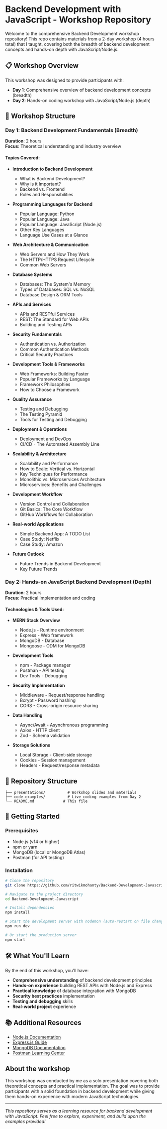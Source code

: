 # Backend Development with JavaScript - Workshop Repository

Welcome to the comprehensive Backend Development workshop repository! This repo contains materials from a 2-day workshop (4 hours total) that I taught, covering both the breadth of backend development concepts and hands-on depth with JavaScript/Node.js.

## 📋 Workshop Overview

This workshop was designed to provide participants with:
- **Day 1**: Comprehensive overview of backend development concepts (breadth)
- **Day 2**: Hands-on coding workshop with JavaScript/Node.js (depth)

## 🎯 Workshop Structure

### Day 1: Backend Development Fundamentals (Breadth)
**Duration**: 2 hours  
**Focus**: Theoretical understanding and industry overview

#### Topics Covered:
- **Introduction to Backend Development**
  - What is Backend Development?
  - Why is it Important?
  - Backend vs. Frontend
  - Roles and Responsibilities

- **Programming Languages for Backend**
  - Popular Language: Python
  - Popular Language: Java
  - Popular Language: JavaScript (Node.js)
  - Other Key Languages
  - Language Use Cases at a Glance

- **Web Architecture & Communication**
  - Web Servers and How They Work
  - The HTTP/HTTPS Request Lifecycle
  - Common Web Servers

- **Database Systems**
  - Databases: The System's Memory
  - Types of Databases: SQL vs. NoSQL
  - Database Design & ORM Tools

- **APIs and Services**
  - APIs and RESTful Services
  - REST: The Standard for Web APIs
  - Building and Testing APIs

- **Security Fundamentals**
  - Authentication vs. Authorization
  - Common Authentication Methods
  - Critical Security Practices

- **Development Tools & Frameworks**
  - Web Frameworks: Building Faster
  - Popular Frameworks by Language
  - Framework Philosophies
  - How to Choose a Framework

- **Quality Assurance**
  - Testing and Debugging
  - The Testing Pyramid
  - Tools for Testing and Debugging

- **Deployment & Operations**
  - Deployment and DevOps
  - CI/CD - The Automated Assembly Line

- **Scalability & Architecture**
  - Scalability and Performance
  - How to Scale: Vertical vs. Horizontal
  - Key Techniques for Performance
  - Monolithic vs. Microservices Architecture
  - Microservices: Benefits and Challenges

- **Development Workflow**
  - Version Control and Collaboration
  - Git Basics: The Core Workflow
  - GitHub Workflows for Collaboration

- **Real-world Applications**
  - Simple Backend App: A TODO List
  - Case Study: Netflix
  - Case Study: Amazon

- **Future Outlook**
  - Future Trends in Backend Development
  - Key Future Trends

### Day 2: Hands-on JavaScript Backend Development (Depth)
**Duration**: 2 hours  
**Focus**: Practical implementation and coding

#### Technologies & Tools Used:
- **MERN Stack Overview**
  - Node.js - Runtime environment
  - Express - Web framework
  - MongoDB - Database
  - Mongoose - ODM for MongoDB

- **Development Tools**
  - npm - Package manager
  - Postman - API testing
  - Dev Tools - Debugging

- **Security Implementation**
  - Middleware - Request/response handling
  - Bcrypt - Password hashing
  - CORS - Cross-origin resource sharing

- **Data Handling**
  - Async/Await - Asynchronous programming
  - Axios - HTTP client
  - Zod - Schema validation

- **Storage Solutions**
  - Local Storage - Client-side storage
  - Cookies - Session management
  - Headers - Request/response metadata

## 📁 Repository Structure

```
├── presentations/          # Workshop slides and materials
├── code-examples/          # Live coding examples from Day 2
└── README.md             # This file
```

## 🚀 Getting Started

### Prerequisites
- Node.js (v14 or higher)
- npm or yarn
- MongoDB (local or MongoDB Atlas)
- Postman (for API testing)

### Installation
```bash
# Clone the repository
git clone https://github.com/ritwikmohanty/Backend-Development-Javascript.git

# Navigate to the project directory
cd Backend-Development-Javascript

# Install dependencies
npm install

# Start the development server with nodemon (auto-restart on file changes)
npm run dev

# Or start the production server
npm start
```

## 🛠️ What You'll Learn

By the end of this workshop, you'll have:
- **Comprehensive understanding** of backend development principles
- **Hands-on experience** building REST APIs with Node.js and Express
- **Practical knowledge** of database integration with MongoDB
- **Security best practices** implementation
- **Testing and debugging** skills
- **Real-world project** experience

## 📚 Additional Resources

- [Node.js Documentation](https://nodejs.org/docs/latest/api)
- [Express.js Guide](https://expressjs.com/en/guide/routing.html)
- [MongoDB Documentation](https://docs.mongodb.com/)
- [Postman Learning Center](https://learning.postman.com/)

## About the workshop

This workshop was conducted by me as a solo presentation covering both theoretical concepts and practical implementation. The goal was to provide participants with a solid foundation in backend development while giving them hands-on experience with modern JavaScript technologies.

---

*This repository serves as a learning resource for backend development with JavaScript. Feel free to explore, experiment, and build upon the examples provided!*